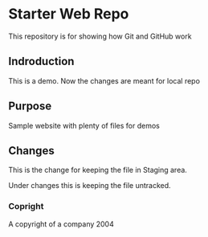 # Starter Web Repo

This repository is for showing how Git and GitHub work

## Indroduction

This is a demo.
Now the changes are meant for local repo

## Purpose

Sample website with plenty of files for demos

## Changes

This is the change for keeping the file in Staging area.

Under changes this is keeping the file untracked.

### Copright

A copyright of a company 2004